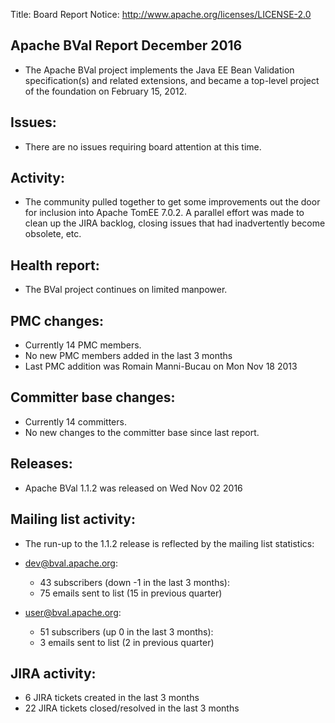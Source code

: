 Title: Board Report
Notice: http://www.apache.org/licenses/LICENSE-2.0

## Apache BVal Report December 2016 ##

 - The Apache BVal project implements the Java EE Bean Validation specification(s)
   and related extensions, and became a top-level project of the foundation on
   February 15, 2012.

## Issues:

 - There are no issues requiring board attention at this time.

## Activity:
 - The community pulled together to get some improvements out the door for inclusion into
   Apache TomEE 7.0.2. A parallel effort was made to clean up the JIRA backlog, closing issues
   that had inadvertently become obsolete, etc.

## Health report:
 - The BVal project continues on limited manpower.

## PMC changes:

 - Currently 14 PMC members.
 - No new PMC members added in the last 3 months
 - Last PMC addition was Romain Manni-Bucau on Mon Nov 18 2013

## Committer base changes:

 - Currently 14 committers.
 - No new changes to the committer base since last report.

## Releases:

 - Apache BVal 1.1.2 was released on Wed Nov 02 2016

## Mailing list activity:

 - The run-up to the 1.1.2 release is reflected by the mailing list statistics:

 - dev@bval.apache.org:  
    - 43 subscribers (down -1 in the last 3 months): 
    - 75 emails sent to list (15 in previous quarter) 

 - user@bval.apache.org:  
    - 51 subscribers (up 0 in the last 3 months): 
    - 3 emails sent to list (2 in previous quarter) 

## JIRA activity: 

 - 6 JIRA tickets created in the last 3 months 
 - 22 JIRA tickets closed/resolved in the last 3 months 
